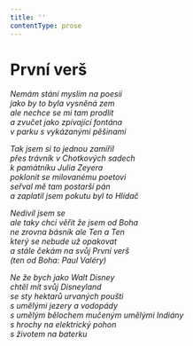 ```yaml
---
title: ''
contentType: prose
---
```


# První verš

_Nemám stání myslím na poesii  
jako by to byla vysněná zem  
ale nechce se mi tam prodlít  
a zvučet jako zpívající fontána  
v parku s vykázanými pěšinami_

_Tak jsem si to jednou zamířil  
přes trávník v Chotkových sadech  
k památníku Julia Zeyera  
poklonit se milovanému poetovi  
seřval mě tam postarší pán  
a zaplatil jsem pokutu byl to Hlídač_

_Nedivil jsem se  
ale taky chci věřit že jsem od Boha  
ne zrovna básník ale Ten a Ten  
který se nebude už opakovat  
a stále čekám na svůj První verš  
(ten od Boha: Paul Valéry)_

_Ne že bych jako Walt Disney  
chtěl mít svůj Disneyland  
se sty hektarů urvaných poušti  
s umělými jezery a vodopády  
s umělým bělochem mučeným umělými Indiány  
s hrochy na elektrický pohon  
s životem na baterku_
